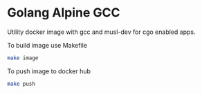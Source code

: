 # Golang Alpine GCC

Utility docker image with gcc and musl-dev for cgo enabled apps.

To build image use Makefile

```bash
make image
```

To push image to docker hub

```bash
make push
```





